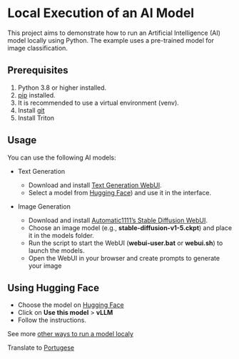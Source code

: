 # Local Execution of an AI Model

This project aims to demonstrate how to run an Artificial Intelligence (AI) model locally using Python. The example uses a pre-trained model for image classification.

## Prerequisites

1. Python 3.8 or higher installed.
2. [pip](https://pip.pypa.io/en/stable/) installed.
3. It is recommended to use a virtual environment (venv).
4. Install [git](https://git-scm.com/book/en/v2/Getting-Started-Installing-Git)
5. Install Triton

## Usage 
You can use the following AI models:
  - Text Generation
     - Download and install [Text Generation WebUI](https://github.com/oobabooga/text-generation-webui).
     - Select a model from [Hugging Face](https://huggingface.co)) and use it in the interface.

  - Image Generation
    - Download and install [Automatic1111’s Stable Diffusion WebUI](https://github.com/AUTOMATIC1111/stable-diffusion-webui).
    - Choose an image model (e.g., **stable-diffusion-v1-5.ckpt**) and place it in the models folder.
    - Run the script to start the WebUI (**webui-user.bat** or **webui.sh**) to launch the models.
    - Open  the WebUI in your browser and create prompts to generate your image

## Using Hugging Face
  - Choose the model on [Hugging Face](https://huggingface.co)
  - Click on **Use this model** > **vLLM**
  - Follow the instructions.

See more [other ways to run a model localy](./command-lines-instructions.md)  

Translate to [Portugese](./README-PT.md)